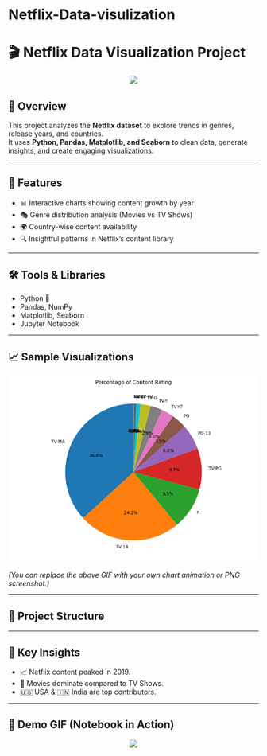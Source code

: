 # Netflix-Data-visulization
# 🎬 Netflix Data Visualization Project  

<p align="center">
  <img src="https://media.giphy.com/media/l0MYt5jPR6QX5pnqM/giphy.gif" width="400"/>
</p>

## 📖 Overview  
This project analyzes the **Netflix dataset** to explore trends in genres, release years, and countries.  
It uses **Python, Pandas, Matplotlib, and Seaborn** to clean data, generate insights, and create engaging visualizations.  

---

## 🚀 Features  
- 📊 Interactive charts showing content growth by year  
- 🎭 Genre distribution analysis (Movies vs TV Shows)  
- 🌍 Country-wise content availability  
- 🔍 Insightful patterns in Netflix’s content library  

---

## 🛠️ Tools & Libraries  
- Python 🐍  
- Pandas, NumPy  
- Matplotlib, Seaborn  
- Jupyter Notebook  

---

## 📈 Sample Visualizations  

<p align="center">
  <img src="https://github.com/Sparshkashyap/Netflix-Data-visulization/blob/main/Content_Rating_pie.png" width="500"/>
</p>  

*(You can replace the above GIF with your own chart animation or PNG screenshot.)*

---

## 📂 Project Structure  

---

## 🔮 Key Insights  
- 📈 Netflix content peaked in 2019.  
- 🎥 Movies dominate compared to TV Shows.  
- 🇺🇸 USA & 🇮🇳 India are top contributors.  

---

## 🎥 Demo GIF (Notebook in Action)  

<p align="center">
  <img src="your_demo_gif.gif" width="700"/>
</p>

